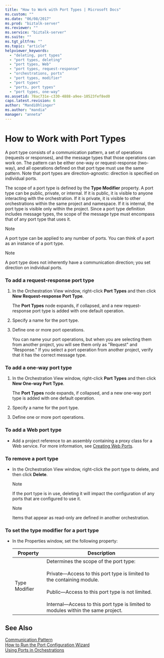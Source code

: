 ```yaml
---
title: "How to Work with Port Types | Microsoft Docs"
ms.custom: ""
ms.date: "06/08/2017"
ms.prod: "biztalk-server"
ms.reviewer: ""
ms.service: "biztalk-server"
ms.suite: ""
ms.tgt_pltfrm: ""
ms.topic: "article"
helpviewer_keywords: 
  - "deleting, port types"
  - "port types, deleting"
  - "port types, Web"
  - "port types, request-response"
  - "orchestrations, ports"
  - "port types, modifier"
  - "port types"
  - "ports, port types"
  - "port types, one-way"
ms.assetid: 78ac731e-c330-4888-a9ee-10523fef8ed0
caps.latest.revision: 6
author: "MandiOhlinger"
ms.author: "mandia"
manager: "anneta"
---
```

# How to Work with Port Types
A port type consists of a communication pattern, a set of operations (requests or responses), and the message types that those operations can work on. The pattern can be either one-way or request-response (two-way), and all operations defined on that port type must use the same pattern. Note that port types are direction-agnostic: direction is specified on individual ports.  
  
 The scope of a port type is defined by the **Type Modifier** property. A port type can be public, private, or internal. If it is public, it is visible to anyone interacting with the orchestration. If it is private, it is visible to other orchestrations within the same project and namespace. If it is internal, the port type is visible only within the project. Since a port type definition includes message types, the scope of the message type must encompass that of any port type that uses it.  
  
> [!NOTE]
>  A port type can be applied to any number of ports. You can think of a port as an instance of a port type.  
  
> [!NOTE]
>  A port type does not inherently have a communication direction; you set direction on individual ports.  
  
### To add a request-response port type  
  
1.  In the Orchestration View window, right-click **Port Types** and then click **New Request-response Port Type**.  
  
     The **Port Types** node expands, if collapsed, and a new request-response port type is added with one default operation.  
  
2.  Specify a name for the port type.  
  
3.  Define one or more port operations.  
  
     You can name your port operations, but when you are selecting them from another project, you will see them only as "Request" and "Response." If you select a port operation from another project, verify that it has the correct message type.  
  
### To add a one-way port type  
  
1.  In the Orchestration View window, right-click **Port Types** and then click **New One-way Port Type**.  
  
     The **Port Types** node expands, if collapsed, and a new one-way port type is added with one default operation.  
  
2.  Specify a name for the port type.  
  
3.  Define one or more port operations.  
  
### To add a Web port type  
  
-   Add a project reference to an assembly containing a proxy class for a Web service. For more information, see [Creating Web Ports](../core/creating-web-ports.md).  
  
### To remove a port type  
  
-   In the Orchestration View window, right-click the port type to delete, and then click **Delete**.  
  
    > [!NOTE]
    >  If the port type is in use, deleting it will impact the configuration of any ports that are configured to use it.  
  
    > [!NOTE]
    >  Items that appear as read-only are defined in another orchestration.  
  
### To set the type modifier for a port type  
  
-   In the Properties window, set the following property:  
  
    |Property|Description|  
    |--------------|-----------------|  
    |Type Modifier|Determines the scope of the port type:<br /><br /> Private—Access to this port type is limited to the containing module.<br /><br /> Public—Access to this port type is not limited.<br /><br /> Internal—Access to this port type is limited to modules within the same project.|  
  
## See Also  
 [Communication Pattern](../core/communication-pattern.md)   
 [How to Run the Port Configuration Wizard](../core/how-to-run-the-port-configuration-wizard.md)   
 [Using Ports in Orchestrations](../core/using-ports-in-orchestrations.md)